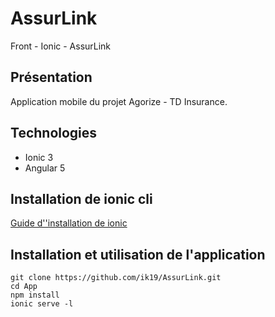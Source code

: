 # AssurLink
Front - Ionic - AssurLink


## Présentation

Application mobile du projet Agorize - TD Insurance.

## Technologies
- Ionic 3
- Angular 5

## Installation de ionic cli
[Guide d''installation de ionic](https://ionicframework.com/getting-started/)

## Installation et utilisation de l'application

```
git clone https://github.com/ik19/AssurLink.git
cd App
npm install
ionic serve -l
```
